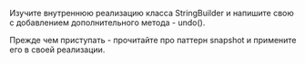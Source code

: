 Изучите внутреннюю реализацию класса StringBuilder и напишите свою с добавлением дополнительного метода - undo().

Прежде чем приступать - прочитайте про паттерн snapshot и примените его в своей реализации.
